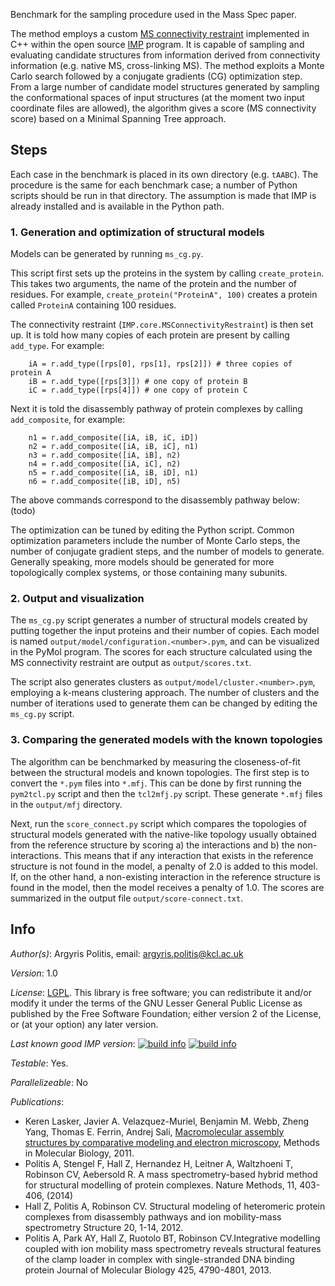 Benchmark for the sampling procedure used in the Mass Spec paper.

The method employs a custom [MS connectivity restraint](http://integrativemodeling.org/2.2.0/doc/html/classIMP_1_1core_1_1MSConnectivityRestraint.html) implemented in C++ within the open source [IMP](http://integrativemodeling.org/) program. It is capable of sampling and evaluating candidate structures from information derived from connectivity information (e.g. native MS, cross-linking MS). The method exploits a Monte Carlo search followed by a conjugate gradients (CG) optimization step. From a large number of candidate model structures generated by sampling the conformational spaces of input structures (at the moment two input coordinate files are allowed), the algorithm gives a score (MS connectivity score) based on a Minimal Spanning Tree approach.

## Steps

Each case in the benchmark is placed in its own directory (e.g. `tAABC`). The procedure is the same for each benchmark case; a number of Python scripts should be run in that directory. The assumption is made that IMP is already installed and is available in the Python path.

### 1. Generation and optimization of structural models

Models can be generated by running `ms_cg.py`.

This script first sets up the proteins in the system by calling `create_protein`. This takes two arguments, the name of the protein and the number of residues. For example, `create_protein("ProteinA", 100)` creates a protein called `ProteinA` containing 100 residues.

The connectivity restraint (`IMP.core.MSConnectivityRestraint`) is then set up. It is told how many copies of each protein are present by calling `add_type`. For example:

        iA = r.add_type([rps[0], rps[1], rps[2]]) # three copies of protein A
        iB = r.add_type([rps[3]]) # one copy of protein B
        iC = r.add_type([rps[4]]) # one copy of protein C

Next it is told the disassembly pathway of protein complexes by calling `add_composite`, for example:

        n1 = r.add_composite([iA, iB, iC, iD])
        n2 = r.add_composite([iA, iB, iC], n1)
        n3 = r.add_composite([iA, iB], n2)
        n4 = r.add_composite([iA, iC], n2)
        n5 = r.add_composite([iA, iB, iD], n1)
        n6 = r.add_composite([iB, iD], n5)

The above commands correspond to the disassembly pathway below:
(todo)

The optimization can be tuned by editing the Python script. Common optimization parameters include the number of Monte Carlo steps, the number of conjugate gradient steps, and the number of models to generate. Generally speaking, more models should be generated for more topologically complex systems, or those containing many subunits.

### 2. Output and visualization

The `ms_cg.py` script generates a number of structural models created by putting together the input proteins and their number of copies. Each model is named `output/model/configuration.<number>.pym`, and can be visualized in the PyMol program. The scores for each structure calculated using the MS connectivity restraint are output as `output/scores.txt`.

The script also generates clusters as `output/model/cluster.<number>.pym`, employing a k-means clustering approach. The number of clusters and the number of iterations used to generate them can be changed by editing the `ms_cg.py` script.

### 3. Comparing the generated models with the known topologies

The algorithm can be benchmarked by measuring the closeness-of-fit between the structural models and known topologies. The first step is to convert the `*.pym` files into `*.mfj`. This can be done by first running the `pym2tcl.py` script and then the `tcl2mfj.py` script. These generate `*.mfj` files in the `output/mfj` directory.

Next, run the `score_connect.py` script which compares the topologies of structural models generated with the native-like topology usually obtained from the reference structure by scoring a) the interactions and b) the non-interactions. This means that if any interaction that exists in the reference structure is not found in the model, a penalty of 2.0 is added to this model. If, on the other hand, a non-existing interaction in the reference structure is found in the model, then the model receives a penalty of 1.0. The scores are summarized in the output file `output/score-connect.txt`.


## Info

_Author(s)_: Argyris Politis, email: argyris.politis@kcl.ac.uk

_Version_: 1.0

_License_: [LGPL](http://www.gnu.org/licenses/old-licenses/lgpl-2.1.html).
This library is free software; you can redistribute it and/or
modify it under the terms of the GNU Lesser General Public
License as published by the Free Software Foundation; either
version 2 of the License, or (at your option) any later version.

_Last known good IMP version_: [![build info](https://salilab.org/imp/systems/?sysstat=4&branch=master)](http://salilab.org/imp/systems/) [![build info](https://salilab.org/imp/systems/?sysstat=4&branch=develop)](http://salilab.org/imp/systems/)

_Testable_: Yes.

_Parallelizeable_: No

_Publications_:
 - Keren Lasker, Javier A. Velazquez-Muriel, Benjamin M. Webb, Zheng Yang, Thomas E. Ferrin, Andrej Sali, [Macromolecular assembly structures by comparative modeling and electron microscopy](http://salilab.org/pdf/Lasker_MethodsMolBiol_2011.pdf), Methods in Molecular Biology, 2011.
 - Politis A, Stengel F, Hall Z, Hernandez H, Leitner A, Waltzhoeni T, Robinson CV, Aebersold R. A mass spectrometry-based hybrid method for structural modelling of protein complexes. Nature Methods, 11, 403-406, (2014) 
 - Hall Z, Politis A, Robinson CV. Structural modeling of heteromeric protein complexes from disassembly pathways and ion mobility-mass spectrometry Structure 20, 1-14, 2012.
 - Politis A, Park AY, Hall Z, Ruotolo BT, Robinson CV.Integrative modelling coupled with ion mobility mass spectrometry reveals structural features of the clamp loader in complex with single-stranded DNA binding protein Journal of Molecular Biology 425, 4790-4801, 2013.
